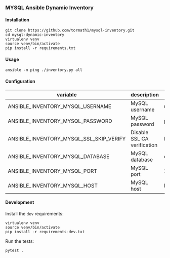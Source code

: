 ### MYSQL Ansible Dynamic Inventory

#### Installation

```
git clone https://github.com/tormath1/mysql-inventory.git
cd mysql-dynamic-inventory
virtualenv venv
source venv/bin/activate
pip install -r requirements.txt
```

#### Usage

```
ansible -m ping ./inventory.py all
```

#### Configuration

| variable                                | description                 | default   |
|-----------------------------------------|-----------------------------|-----------|
| ANSIBLE_INVENTORY_MYSQL_USERNAME        | MySQL username              | username  |
| ANSIBLE_INVENTORY_MYSQL_PASSWORD        | MySQL password              | password  |
| ANSIBLE_INVENTORY_MYSQL_SSL_SKIP_VERIFY | Disable SSL CA verification | None      |
| ANSIBLE_INVENTORY_MYSQL_DATABASE        | MySQL database              | database  |
| ANSIBLE_INVENTORY_MYSQL_PORT            | MySQL port                  | 3306      |
| ANSIBLE_INVENTORY_MYSQL_HOST            | MySQL host                  | localhost |

#### Development

Install the `dev` requirements:

```
virtualenv venv
source venv/bin/activate
pip install -r requirements-dev.txt
```

Run the tests:

```
pytest .
```
